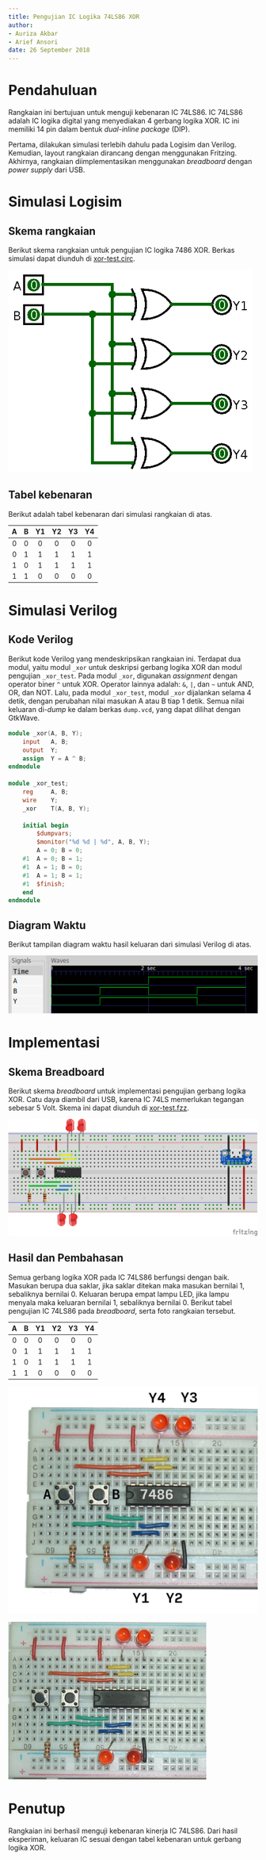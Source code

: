 ```yaml
---
title: Pengujian IC Logika 74LS86 XOR
author:
- Auriza Akbar
- Arief Ansori
date: 26 September 2018
---
```


# Pendahuluan

Rangkaian ini bertujuan untuk menguji kebenaran IC 74LS86.
IC 74LS86 adalah IC logika digital yang menyediakan 4 gerbang logika XOR.
IC ini memiliki 14 pin dalam bentuk *dual-inline package* (DIP).

Pertama, dilakukan simulasi terlebih dahulu pada Logisim dan Verilog.
Kemudian, layout rangkaian dirancang dengan menggunakan Fritzing.
Akhirnya, rangkaian diimplementasikan menggunakan *breadboard* dengan *power supply* dari USB.


# Simulasi Logisim

## Skema rangkaian

Berikut skema rangkaian untuk pengujian IC logika 7486 XOR.
Berkas simulasi dapat diunduh di [xor-test.circ](xor-test.circ).

![Simulasi XOR pada Logisim](xor-test_logisim.gif)

## Tabel kebenaran

Berikut adalah tabel kebenaran dari simulasi rangkaian di atas.

| A | B | Y1 | Y2 | Y3 | Y4 |
| :-: | :-: | :-: | :-: | :-: | :-: |
| 0 | 0 | 0  | 0  | 0  | 0  |
| 0 | 1 | 1  | 1  | 1  | 1  |
| 1 | 0 | 1  | 1  | 1  | 1  |
| 1 | 1 | 0  | 0  | 0  | 0  |

# Simulasi Verilog

## Kode Verilog

Berikut kode Verilog yang mendeskripsikan rangkaian ini.
Terdapat dua modul, yaitu modul `_xor` untuk deskripsi gerbang logika XOR dan modul pengujian `_xor_test`.
Pada modul `_xor`, digunakan *assignment* dengan operator biner `^` untuk XOR.
Operator lainnya adalah: `&`, `|`, dan `~` untuk AND, OR, dan NOT.
Lalu, pada modul `_xor_test`, modul `_xor` dijalankan selama 4 detik, dengan perubahan nilai masukan A atau B tiap 1 detik.
Semua nilai keluaran di-*dump* ke dalam berkas `dump.vcd`, yang dapat dilihat dengan GtkWave.

```verilog
module _xor(A, B, Y);
    input   A, B;
    output  Y;
    assign  Y = A ^ B;
endmodule

module _xor_test;
    reg     A, B;
    wire    Y;
    _xor    T(A, B, Y);

    initial begin
        $dumpvars;
        $monitor("%d %d | %d", A, B, Y);
        A = 0; B = 0;
    #1  A = 0; B = 1;
    #1  A = 1; B = 0;
    #1  A = 1; B = 1;
    #1  $finish;
    end
endmodule
```

## Diagram Waktu

Berikut tampilan diagram waktu hasil keluaran dari simulasi Verilog di atas.

![Diagram waktu simulasi XOR](xor-test_waveform.png)


# Implementasi

## Skema Breadboard

Berikut skema *breadboard* untuk implementasi pengujian gerbang logika XOR.
Catu daya diambil dari USB, karena IC 74LS memerlukan tegangan sebesar 5 Volt.
Skema ini dapat diunduh di [xor-test.fzz](xor-test.fzz).

![Skema breadboard uji IC 74LS86](xor-test_bb.png)

## Hasil dan Pembahasan

Semua gerbang logika XOR pada IC 74LS86 berfungsi dengan baik.
Masukan berupa dua saklar, jika saklar ditekan maka masukan bernilai 1, sebaliknya bernilai 0.
Keluaran berupa empat lampu LED, jika lampu menyala maka keluaran bernilai 1, sebaliknya bernilai 0.
Berikut tabel pengujian IC 74LS86 pada *breadboard*, serta foto rangkaian tersebut.

| A | B | Y1 | Y2 | Y3 | Y4 |
| :-: | :-: | :-: | :-: | :-: | :-: |
| 0 | 0 | 0  | 0  | 0  | 0  |
| 0 | 1 | 1  | 1  | 1  | 1  |
| 1 | 0 | 1  | 1  | 1  | 1  |
| 1 | 1 | 0  | 0  | 0  | 0  |

![Foto breadboard uji IC 74LS86](xor-test_bb.jpg)

![Uji kebenaran kinerja IC 74LS86](xor-test_bb.gif)


# Penutup

Rangkaian ini berhasil menguji kebenaran kinerja IC 74LS86.
Dari hasil eksperiman, keluaran IC sesuai dengan tabel kebenaran untuk gerbang logika XOR.

